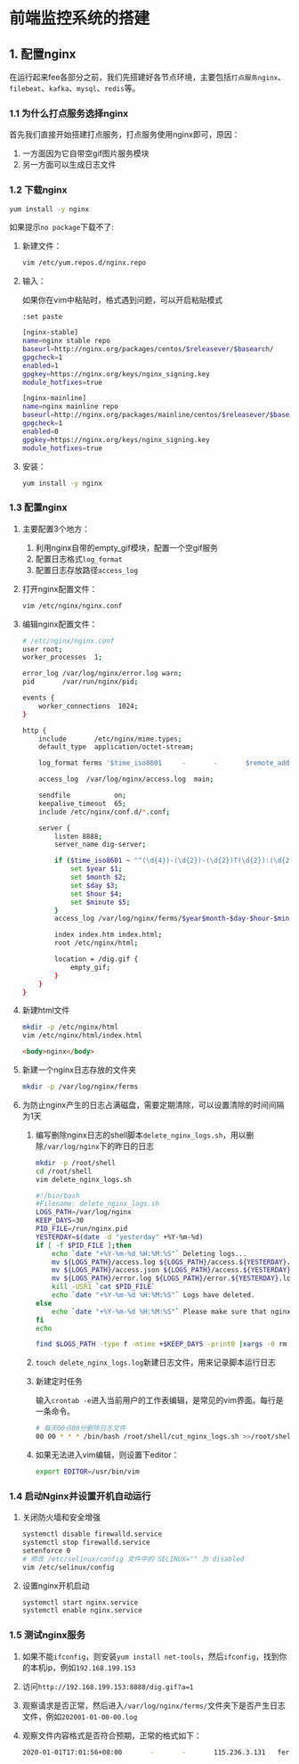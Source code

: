 # 前端监控系统的搭建

## 1. 配置nginx

在运行起来fee各部分之前，我们先搭建好各节点环境，主要包括`打点服务nginx`、`filebeat`、`kafka`、`mysql`、`redis`等。

### 1.1 为什么打点服务选择nginx

首先我们直接开始搭建打点服务，打点服务使用nginx即可，原因：

1. 一方面因为它自带空gif图片服务模块
2. 另一方面可以生成日志文件

### 1.2 下载nginx

```bash
yum install -y nginx
```

如果提示`no package`下载不了:

1. 新建文件：

    ```bash
    vim /etc/yum.repos.d/nginx.repo
    ```

2. 输入：

    如果你在vim中粘贴时，格式遇到问题，可以开启粘贴模式

    ```vim
    :set paste
    ```

    ```bash
    [nginx-stable]
    name=nginx stable repo
    baseurl=http://nginx.org/packages/centos/$releasever/$basearch/
    gpgcheck=1
    enabled=1
    gpgkey=https://nginx.org/keys/nginx_signing.key
    module_hotfixes=true

    [nginx-mainline]
    name=nginx mainline repo
    baseurl=http://nginx.org/packages/mainline/centos/$releasever/$basearch/
    gpgcheck=1
    enabled=0
    gpgkey=https://nginx.org/keys/nginx_signing.key
    module_hotfixes=true
    ```

3. 安装：

    ```bash
    yum install -y nginx
    ```

### 1.3 配置nginx

1. 主要配置3个地方：

   1. 利用nginx自带的empty_gif模块，配置一个空gif服务
   2. 配置日志格式`log_format`
   3. 配置日志存放路径`access_log`

2. 打开nginx配置文件：

    ```bash
    vim /etc/nginx/nginx.conf
    ```

3. 编辑nginx配置文件：

    ```bash
    # /etc/nginx/nginx.conf
    user root;
    worker_processes  1;

    error_log /var/log/nginx/error.log warn;
    pid       /var/run/nginx/pid;

    events {
        worker_connections  1024;
    }

    http {
        include       /etc/nginx/mime.types;
        default_type  application/octet-stream;

        log_format ferms '$time_iso8601     -       -       $remote_addr    $http_host      $status $request_time   $request_length $body_bytes_sent        15d04347-be16-b9ab-0029-24e4b66459509689c3ea-5155-2df7-a719-e90d2dedeb2c 937ba755-116a-18e6-0735-312cba23b00c        -       -       $request_uri    $http_user_agent        -       sample=-&_UC_agent=-&device_id=-&-      -   -';

        access_log  /var/log/nginx/access.log  main;

        sendfile           on;
        keepalive_timeout  65;
        include /etc/nginx/conf.d/*.conf;

        server {
            listen 8888;
            server_name dig-server;

            if ($time_iso8601 ~ "^(\d{4})-(\d{2})-(\d{2})T(\d{2}):(\d{2})") {
                set $year $1;
                set $month $2;
                set $day $3;
                set $hour $4;
                set $minute $5;
            }
            access_log /var/log/nginx/ferms/$year$month-$day-$hour-$minute.log ferms;

            index index.htm index.html;
            root /etc/nginx/html;

            location = /dig.gif {
                empty_gif;
            }
        }
    }
    ```

4. 新建html文件

    ```bash
    mkdir -p /etc/nginx/html
    vim /etc/nginx/html/index.html
    ```

    ```html
    <body>nginx</body>
    ```

5. 新建一个nginx日志存放的文件夹

    ```bash
    mkdir -p /var/log/nginx/ferms
    ```

6. 为防止nginx产生的日志占满磁盘，需要定期清除，可以设置清除的时间间隔为1天

    1. 编写删除nginx日志的shell脚本`delete_nginx_logs.sh`，用以删除`/var/log/nginx`下的昨日的日志

        ```bash
        mkdir -p /root/shell
        cd /root/shell
        vim delete_nginx_logs.sh
        ```

        ```bash
        #!/bin/bash
        #Filename: delete_nginx_logs.sh
        LOGS_PATH=/var/log/nginx
        KEEP_DAYS=30
        PID_FILE=/run/nginx.pid
        YESTERDAY=$(date -d "yesterday" +%Y-%m-%d)
        if [ -f $PID_FILE ];then
            echo `date "+%Y-%m-%d %H:%M:%S"` Deleting logs...
            mv ${LOGS_PATH}/access.log ${LOGS_PATH}/access.${YESTERDAY}.log >/dev/null 2>&1
            mv ${LOGS_PATH}/access.json ${LOGS_PATH}/access.${YESTERDAY}.json >/dev/null 2>&1
            mv ${LOGS_PATH}/error.log ${LOGS_PATH}/error.${YESTERDAY}.log >/dev/null 2>&1
            kill -USR1 `cat $PID_FILE`
            echo `date "+%Y-%m-%d %H:%M:%S"` Logs have deleted.
        else
            echo `date "+%Y-%m-%d %H:%M:%S"` Please make sure that nginx is running...
        fi
        echo

        find $LOGS_PATH -type f -mtime +$KEEP_DAYS -print0 |xargs -0 rm -f
        ```

    2. `touch delete_nginx_logs.log`新建日志文件，用来记录脚本运行日志

    3. 新建定时任务

        输入`crontab -e`进入当前用户的工作表编辑，是常见的vim界面。每行是一条命令。

        ```bash
        # 每天00点00分删除日志文件
        00 00 * * * /bin/bash /root/shell/cut_nginx_logs.sh >>/root/shell/cut_nginx_logs.log 2>&1
        ```

    4. 如果无法进入vim编辑，则设置下editor：

        ```bash
        export EDITOR=/usr/bin/vim
        ```

### 1.4 启动Nginx并设置开机自动运行

1. 关闭防火墙和安全增强

    ```bash
    systemctl disable firewalld.service
    systemctl stop firewalld.service
    setenforce 0
    # 修改 /etc/selinux/config 文件中的 SELINUX="" 为 disabled
    vim /etc/selinux/config
    ```

2. 设置nginx开机启动

    ```bash
    systemctl start nginx.service
    systemctl enable nginx.service
    ```

### 1.5 测试nginx服务

   1. 如果不能`ifconfig`，则安装`yum install net-tools`，然后`ifconfig`，找到你的本机ip，例如`192.168.199.153`
   2. 访问`http://192.168.199.153:8888/dig.gif?a=1`
   3. 观察请求是否正常，然后进入`/var/log/nginx/ferms/`文件夹下是否产生日志文件，例如`202001-01-00-00.log`
   4. 观察文件内容格式是否符合预期，正常的格式如下：

        ```bash
        2020-01-01T17:01:56+08:00       -       -       115.236.3.131   ferms.bestsign.info     200     0.000   1472    43      15d04347-be16-b9ab-0029-24e4b6645950    -       -       9689c3ea-5155-2df7-a719-e90d2dedeb2c 937ba755-116a-18e6-0735-312cba23b00c    -       -       /dig.gif?d=%7B%22type%22%3A%22product%22%2C%22code%22%3A10001%2C%22detail%22%3A%7B%22duration_ms%22%3A5729%7D%2C%22extra%22%3A%7B%7D%2C%22common%22%3A%7B%22pid%22%3A%22bestsign-log-service-frontend%22%2C%22uuid%22%3A%22089975%22%2C%22ucid%22%3A%22%22%2C%22env%22%3A%22testing%22%2C%22is_test%22%3Afalse%2C%22record%22%3A%7B%22time_on_page%22%3Atrue%2C%22performance%22%3Atrue%2C%22js_error%22%3Atrue%2C%22js_error_report_config%22%3A%7B%22ERROR_RUNTIME%22%3Atrue%2C%22ERROR_SCRIPT%22%3Atrue%2C%22ERROR_STYLE%22%3Atrue%2C%22ERROR_IMAGE%22%3Atrue%2C%22ERROR_AUDIO%22%3Atrue%2C%22ERROR_VIDEO%22%3Atrue%2C%22ERROR_CONSOLE%22%3Atrue%2C%22ERROR_TRY_CATCH%22%3Atrue%7D%7D%2C%22version%22%3A%221.0.0%22%2C%22timestamp%22%3A1599037316091%2C%22runtime_version%22%3A%221.0.0%22%2C%22sdk_version%22%3A%221.0.41%22%2C%22page_type%22%3A%22https%3A%2F%2Flogservice.bestsign.info%2Findex%23%2Flogservice%2FlogSearch%2Fbestsign_log_data_source%2Fbestsign-v4-logs%2Faggregation-manager%22%7D%7D -       Mozilla/5.0 (Windows NT 10.0; Win64; x64) AppleWebKit/537.36 (KHTML,like Gecko) Chrome/80.0.3987.122 Safari/537.36  -       sample=-&_UC_agent=-&device_id=-&-      -       -       -
        ```

